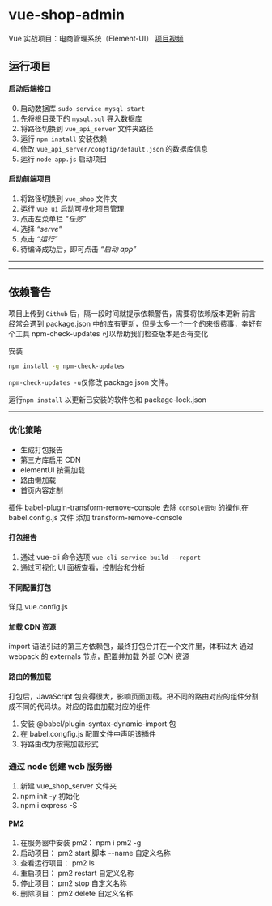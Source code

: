 # vue-shop-admin

Vue 实战项目：电商管理系统（Element-UI）
[项目视频](https://www.bilibili.com/video/BV1EE411B7SU "哔哩哔哩视频")

## 运行项目

#### 启动后端接口

0. 启动数据库 `sudo service mysql start`
1. 先将根目录下的 `mysql.sql` 导入数据库
2. 将路径切换到 `vue_api_server` 文件夹路径
3. 运行 `npm install` 安装依赖
4. 修改 `vue_api_server/congfig/default.json` 的数据库信息
5. 运行 `node app.js` 启动项目

#### 启动前端项目

1. 将路径切换到 `vue_shop` 文件夹
2. 运行 `vue ui` 启动可视化项目管理
3. 点击左菜单栏 _“任务”_
4. 选择 _“serve”_
5. 点击 _“运行”_
6. 待编译成功后，即可点击 _“启动 app”_

---

---

## 依赖警告

项目上传到 `Github` 后，隔一段时间就提示依赖警告，需要将依赖版本更新
前言
经常会遇到 package.json 中的库有更新，但是太多一个一个的来很费事，幸好有个工具 npm-check-updates 可以帮助我们检查版本是否有变化

安装

```bash
npm install -g npm-check-updates
```

`npm-check-updates -u`仅修改 package.json 文件。

运行`npm install` 以更新已安装的软件包和 package-lock.json

---

### 优化策略

- 生成打包报告
- 第三方库启用 CDN
- elementUI 按需加载
- 路由懒加载
- 首页内容定制

插件 babel-plugin-transform-remove-console 去除 `console语句` 的操作,在 babel.config.js 文件 添加 transform-remove-console

#### 打包报告

1. 通过 vue-cli 命令选项 `vue-cli-service build --report`
2. 通过可视化 UI 面板查看，控制台和分析

#### 不同配置打包

详见 vue.config.js

#### 加载 CDN 资源

import 语法引进的第三方依赖包，最终打包合并在一个文件里，体积过大
通过 webpack 的 externals 节点，配置并加载 外部 CDN 资源

#### 路由的懒加载

打包后，JavaScript 包变得很大，影响页面加载。把不同的路由对应的组件分割成不同的代码块。对应的路由加载对应的组件

1. 安装 @babel/plugin-syntax-dynamic-import 包
2. 在 babel.congfig.js 配置文件中声明该插件
3. 将路由改为按需加载形式

### 通过 node 创建 web 服务器

1. 新建 vue_shop_server 文件夹
2. npm init -y 初始化
3. npm i express -S

#### PM2

1. 在服务器中安装 pm2： npm i pm2 -g
2. 启动项目： pm2 start 脚本 --name 自定义名称
3. 查看运行项目： pm2 ls
4. 重启项目： pm2 restart 自定义名称
5. 停止项目： pm2 stop 自定义名称
6. 删除项目： pm2 delete 自定义名称
